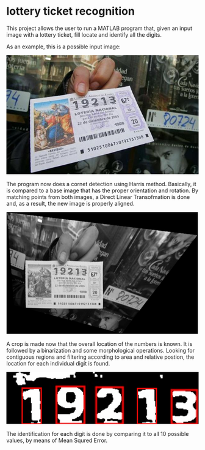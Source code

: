 # lottery ticket recognition

This project allows the user to run a MATLAB program that, given an input image with a lottery ticket, fill locate and identify all the digits.

As an example, this is a possible input image:

<img src="images/1.jpg" alt="input" width="600"/>

The program now does a cornet detection using Harris method. Basically, it is compared to a base image that has the proper orientation and rotation. By matching points from both images, a Direct Linear Transofmation is done and, as a result, the new image is properly aligned.

<img src="images/2.png" alt="DLT" width="600"/>

A crop is made now that the overall location of the numbers is known. It is followed by a binarization and some morphological operations. Looking for contiguous regions and filtering according to area and relative postion, the location for each individual digit is found.

<img src="images/3.png" alt="DLT" width="600"/>

The identification for each digit is done by comparing it to all 10 possible values, by means of Mean Squred Error. 

